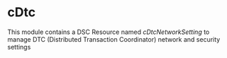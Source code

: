 # cDtc

This module contains a DSC Resource named *cDtcNetworkSetting* to manage DTC (Distributed Transaction Coordinator) network and security settings
